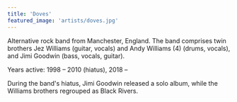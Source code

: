 ```yaml
---
title: 'Doves'
featured_image: 'artists/doves.jpg'
---
```

Alternative rock band from Manchester, England.
The band comprises twin brothers Jez Williams (guitar, vocals) and Andy Williams (4) (drums, vocals), and Jimi Goodwin (bass, vocals, guitar).

Years active: 1998 – 2010 (hiatus), 2018 –

During the band's hiatus, Jimi Goodwin released a solo album, while the Williams brothers regrouped as Black Rivers.

